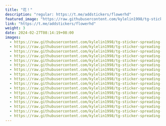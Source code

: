 ```yaml
---
title: "花！"
description: "regular: https://t.me/addstickers/flowerhd"
featured_image: "https://raw.githubusercontent.com/kylelin1998/tg-sticker-spreading-worldwide-images/main/img/86b9066b-3042-441c-8079-80656178d766.jpg"
link: "https://t.me/addstickers/flowerhd"
weight: 3
date: 2024-02-27T08:14:19+08:00
images:
  - https://raw.githubusercontent.com/kylelin1998/tg-sticker-spreading-worldwide-images/main/img/86b9066b-3042-441c-8079-80656178d766.jpg
  - https://raw.githubusercontent.com/kylelin1998/tg-sticker-spreading-worldwide-images/main/img/a69d2051-7795-4518-b73b-cbb2ac12ada1.jpg
  - https://raw.githubusercontent.com/kylelin1998/tg-sticker-spreading-worldwide-images/main/img/a1e060ef-8e5d-454f-a70b-451920e8bc28.jpg
  - https://raw.githubusercontent.com/kylelin1998/tg-sticker-spreading-worldwide-images/main/img/1f07a028-6f98-4dd0-a7e5-be46a8f48a28.jpg
  - https://raw.githubusercontent.com/kylelin1998/tg-sticker-spreading-worldwide-images/main/img/30b2f177-ae51-47bc-8e15-e299d14ed5ab.jpg
  - https://raw.githubusercontent.com/kylelin1998/tg-sticker-spreading-worldwide-images/main/img/e793eb94-26e2-4ecb-bc47-a3d9d3559dd5.jpg
  - https://raw.githubusercontent.com/kylelin1998/tg-sticker-spreading-worldwide-images/main/img/4770f96e-a766-4268-8553-932005e56cb1.jpg
  - https://raw.githubusercontent.com/kylelin1998/tg-sticker-spreading-worldwide-images/main/img/da1614b8-1964-4595-b433-8b8b8f078cd4.jpg
  - https://raw.githubusercontent.com/kylelin1998/tg-sticker-spreading-worldwide-images/main/img/cccb9e52-73b7-42d3-b434-298e97b55232.jpg
  - https://raw.githubusercontent.com/kylelin1998/tg-sticker-spreading-worldwide-images/main/img/ce9002e8-ce31-4c17-aa03-8512f0c0e65d.jpg
  - https://raw.githubusercontent.com/kylelin1998/tg-sticker-spreading-worldwide-images/main/img/0daacc39-79ea-4837-8b33-c0426c7e4abd.jpg
  - https://raw.githubusercontent.com/kylelin1998/tg-sticker-spreading-worldwide-images/main/img/04929c7c-b840-4058-a8d2-7f2e745e6899.jpg
  - https://raw.githubusercontent.com/kylelin1998/tg-sticker-spreading-worldwide-images/main/img/456a5320-cabc-40e2-ad20-066a264b4fd1.jpg
  - https://raw.githubusercontent.com/kylelin1998/tg-sticker-spreading-worldwide-images/main/img/03732495-aa7f-4ada-b0dd-2757e44fe0d5.jpg
  - https://raw.githubusercontent.com/kylelin1998/tg-sticker-spreading-worldwide-images/main/img/f4109c04-c1f6-4fa2-926c-d9094da1350d.jpg
  - https://raw.githubusercontent.com/kylelin1998/tg-sticker-spreading-worldwide-images/main/img/0d706d1d-9818-4a4d-ba30-9694d04ffb6a.jpg
  - https://raw.githubusercontent.com/kylelin1998/tg-sticker-spreading-worldwide-images/main/img/8b538ddc-2850-4812-be8c-29a24a15f331.jpg
---
```

